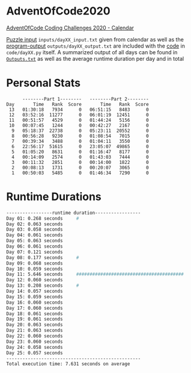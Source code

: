 # AdventOfCode2020
[AdventOfCode Coding Challenges 2020 - Calendar](https://adventofcode.com/2020) 

[Puzzle input](inputs) `inputs/dayXX_input.txt` given from calendar as well as the [program-output](outputs) `outputs/dayXX_output.txt` are included with the [code](code) in `code/dayXX.py` itself.
A summarized output of all days can be found in [`Outputs.txt`](Outputs.txt) as well as the average runtime duration per day and in total

# Personal Stats
```
      --------Part 1--------   --------Part 2--------
Day       Time   Rank  Score       Time   Rank  Score
 13   01:30:18   7934      0   06:51:15   8483      0
 12   03:52:16  11277      0   06:01:19  12451      0
 11   00:51:57   4529      0   01:44:24   5156      0
 10   00:07:45   1244      0   00:42:27   2167      0
  9   05:18:37  22738      0   05:23:11  20552      0
  8   00:56:28   9230      0   01:08:54   7015      0
  7   00:39:34   3488      0   01:04:11   3550      0
  6   22:56:17  51615      0   23:05:07  49865      0
  5   01:05:20   8631      0   01:16:47   8177      0
  4   00:14:09   2574      0   01:43:03   7444      0
  3   00:11:32   2851      0   00:14:00   1822      0
  2   00:08:13   1731      0   00:20:07   3065      0
  1   00:50:03   5485      0   01:46:34   7290      0
```
# Runtime Durations
<!--
After this, insert runtime durations 
-->
```bash 
-----------------runtime duration-----------------
Day 01: 0.268 seconds     #
Day 02: 0.063 seconds     
Day 03: 0.058 seconds     
Day 04: 0.061 seconds     
Day 05: 0.063 seconds     
Day 06: 0.061 seconds     
Day 07: 0.121 seconds     
Day 08: 0.177 seconds     #
Day 09: 0.068 seconds     
Day 10: 0.059 seconds     
Day 11: 5.646 seconds     ########################################
Day 12: 0.060 seconds     
Day 13: 0.208 seconds     #
Day 14: 0.057 seconds     
Day 15: 0.059 seconds     
Day 16: 0.060 seconds     
Day 17: 0.060 seconds     
Day 18: 0.061 seconds     
Day 19: 0.061 seconds     
Day 20: 0.063 seconds     
Day 21: 0.063 seconds     
Day 22: 0.060 seconds     
Day 23: 0.060 seconds     
Day 24: 0.058 seconds     
Day 25: 0.057 seconds     
--------------------------------------------------
Total execution time: 7.631 seconds on average
``` 
